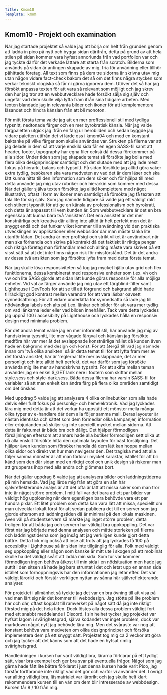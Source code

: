 ```yaml
---
Title: Kmom10
Template: kmom
---
```


## Kmom10 - Projekt och examination

När jag startade projektet så valde jag att börja om helt från grunden genom att ladda in pico på nytt och bygga sidan därifrån, detta på grund av att hela stilen på sidan kommer vara hyfsat annorlunda från vad portfolion var och jag tyckte därför det verkade lättare att starta från scratch. Bilderna som används på sidan är antingen skapade av mig, fria för anvädning eller tillhör påhittade företag. All text som finns på dem tre sidorna är skrivna utav mig utan någon vidare fact-check bakom det så om det finns några stycken som verkar tekniskt ologiska så får ni gärna ignorera dem. Utöver det så har jag försökt anpassa texten för att vara så relevant som möjligt och jag skrev den hur jag tror att en webbutvecklare hade försökt sälja sig själv och ungefär vad dem skulle vilja lyfta fram ifrån sina tidigare arbeten. Med texten blandade jag in relevanta bilder och ikoner för att komplementera läsandet och hindra känslan från att bli monoton.

För mitt första tema valde jag att en mer proffessionell stil med tydliga typsnitt, nedtonade färger och en mer byrokratisk känsla. När jag valde färgpaletten utgick jag ifrån en färg ur herobilden och sedan byggde jag vidare paletten utifrån det vi lärde oss i kmom04 och med en konstant baktanke på vilke färger som skulle användas var. Strukten på filerna var att jag delade in dem så att varje enskild sida får en egen SASS-fil samt att header, footer, typography har egna filer också då dessa förekommer på alla sidor. Under tiden som jag skapade temat så försökte jag bolla med flera olika designprinciper samtidigt och det slutade med att jag lade mest fokus på hierarki, balans och typsnitt. På sidan försökte jag alltid göra saker extra tydlig, besökaren ska vara medveten av vad det är dem läser och ska lätt kunna hitta till den information som dem söker och för hjälpa till med detta använde jag mig utav rubriker och hierarkin som kommer med dessa. När det gäller själva texten försökte jag alltid komplettera med något illustrativt, oftast i form av ikoner men samtidigt så försökte jag få texten att tala lite för sig själv. Som jag nämnde tidigare så valde jag ett väldigt rakt och stilrent typsnitt för att ge en känsla av professionalism och byrokrati, och detta är anpassat till vem kunden är. Som webbutvecklare är det en bra egenskap att kunna bära två 'ansikten'. Det ena ansiktet är det mer konstnärliga och kreativa där allting inte alltid är helt perfekt men det är snyggt endå och det funkar vilket kommer till användning vid den praktiska utvecklingen av applikationer eller webbsidor där man måste tänka lite utanför lådan. Det andra är mer proffsigt och strikt vilket är användbart när man ska förhandla och skriva på kontrakt då det faktiskt är riktiga pengar och riktiga företag man förhandlar med och allting måste vara skrivet på ett visst sätt så att det inte finns någon risk för missförstånd. Det är det andra av dessa två ansikten som jag försökte lyfta fram med detta första temat.

När jag skulle lösa responsiviteten så tog jag mycket hjälp utav grid och flex funktionerna, dessa kombinerat med responsiva enheter som t.ex. vh och vw och lite SASS gjorde att sidan lätt kunde göras responsiv för alla möjliga enheter. Vid val av färger använde jag mig utav ett färgblind-filter samt Lighthouse i DevTools för att se till att förgrund och bakgrund alltid hade tillräckligt god kontrast mellan varandra för att vara läsbar oavsett synnedsättning. För att vidare underlätta för synnedsatta så lade jag till nödvändiga labels och alts på t.ex. länkar och bilder för att vara mer tydlig om vad länkarna leder eller vad bilden innehåller. Tack vare detta lyckades jag uppnå 100 i accesibilty på Lighthouse och lyckades hålla en responsiv design med minimala problem.

För det andra temat valde jag en mer informell stil, här använde jag mig av handskrivna typsnitt, lite mer vågade färgval och känslan jag försökte medföra här var mer åt det avslappnade konstnärliga hållet då kunden även hade en bakgrund med design och konst. För att återgå till vad jag nämnde innan om 'två olika ansikten' så är detta temat till för att lyfta fram mer av det första ansiktet, här är 'reglerna' lite mer avslappnade, det är mer personligt och inte alltid helt perfekt, det var därför som jag försökte använda mig lite mer av handskrivna typsnitt. För att skifta mellan teman använder jag en enkel $_GET länk nere i footern som skiftar mellan style.scss och style-dark.scss. Båda dessa filerna har varsin SASS-fil för variabler så att man enkelt kan ändra färg på flera olika områden samtidigt om det önskas.

Med uppdrag 5 valde jag att analysera 4 olika onlinebutiker som alla hade delvis eller fullt fokus på personlig- och hemelektronik. Vad jag lyckades lära mig med detta är att det verkar ha uppstått ett mönster mella många olika typer av e-handlare där dem alla följer samma mall. Deras layouter är nästan identiska och sättet som dem förmedlar olika kampanjer, information eller erbjudanden på skiljer sig inte speciellt mycket mellan sidorna. Att detta är faktumet är både bra och dåligt. Det hjälper förmodligen försäljningen eftersom att annars hade alla butiker förmodligen sett olika ut då alla enskilt försökte hitta den optimala layouten för bäst försäljning. Det hjälper även kunden som försöker handla då dem lätt kan hoppa mellan olika sidor och direkt vet hur man navigerar den. Det tragiska med att alla följer samma mönster är att man förlorar mycket karaktär, istället för att bli känd som den där sidan med en riktigt cool och unik design så riskerar man att grupperas ihop med alla andra och glömmas bort.

När det gäller uppdrag 6 valde jag att analysera bilder och laddningstiderna på min hemsida. Vad jag lärde mig från att göra en sån här självreflekterande analys är att det ofta är lätt att missa saker som man tror inte är något större problem. I mitt fall var det bara att ett par bilder var väldigt hög upplösning när dem egentligen bara behövde vara ett par hundra pixlar. Ett litet problem som detta kan vara lätt att missa, speciellt om man utvecklar lokalt först för att sedan publicera det till en server som jag gjorde eftersom att laddningstiden då är minimal på den lokala maskinen. Även väl på studentservern så märkte jag inget större problem, detta troligen för att båda jag och servern har väldigt bra uppkoppling. Det var först när jag började med denna analysen och mätte storleken på filerna och laddningstiderna som jag insåg att jag verkligen kunde gjort detta bättre. Detta fick mig också att inse att trots att jag lyckades få 100 på accesibilty i Lighthouse så är sidan inte tillgänglig för alla. Folk med väldigt seg uppkoppling eller någon som kanske är mitt ute i skogen på ett mobilnät skulle ha det väldigt svårt att ladda min sida. Som tur var kommer förmodligen ingen behöva åtkost till min sida i en nödsituation men hade jag suttit i den sitsen så hade jag bara struntat i det och letat upp en annan sida istället som förhoppningsvis har den informationen jag letar efter. Det var väldigt lärorikt och förstår verkligen nyttan av sånna här självreflekterande analyser.

För projektet i allmänhet så tyckte jag det var en bra övning till att visa på vad man lärt sig när det kommer till webbdesign. Jag stötte på lite problem här och där, oftast kopplat till ramverket på något sätt då jag inte riktigt förstod mig på det hela tiden. Dock löstes alla dessa problem väldigt fort med ett snabbt meddelande i Discord. I sin helhet tycker jag projektet var hyfsat lagom i svårighetsgrad, själva kodandet var inget problem, dock var markdown något nytt jag behövde lära mig. Men det svåraste var nog att konstant behöva vara medveten om olika designprinciper och försöka implementera dem på ett snyggt sätt. Projektet tog mig ca 2 veckor att göra och jag tycker att det känns som att det hade en hyfsat rimlig svårighetsgrad.

Handledningen i kursen har varit väldigt bra, lärarna förklarar på ett tydligt sätt, visar bra exempel och ger bra svar på eventuella frågor. Något som jag gärna hade fått lite bättre förklarat i just denna kursen hade varit Pico, jag förstår fortfarande inte riktigt vad det gör och varför vi använder det. I övrigt var allting väldigt bra, läsmatrialet var lärorikt och jag skulle helt klart rekommendera kursen till en vän om dem blir intresserade av webbdesign. Kursen får 8 / 10 från mig.

<!--

1. På din redovisningssida, skriv följande:

    1.1 För varje krav du implementerat, dvs 1-6, skriver du ett textstycke om ca 5-10 meningar där du beskriver vad du gjort och hur du tänkt. Poängsättningen tar sin start i din text så se till att skriva väl för att undvika poängavdrag. Missar du att skriva/dokumentera din lösning så blir det 0 poäng. Du kan inte komplettera en inlämning för att få högre betyg.

    1.2 Skriv ett allmänt stycke om hur projektet gick att genomföra. Problem/lösningar/strul/enkelt/svårt/snabbt/lång tid, etc. Var projektet lätt eller svårt? Tog det lång tid? Vad var svårt och vad gick lätt? Var det ett bra och rimligt projekt för denna kursen?

    1.3 Avsluta med ett sista stycke med dina tankar om kursen och vad du anser om materialet och handledningen (ca 5-10 meningar). Ge feedback till lärarna och förslå eventuella förbättringsförslag till kommande kurstillfällen. Är du nöjd/missnöjd? Kommer du att rekommendera kursen till dina vänner/kollegor? På en skala 1-10, vilket betyg ger du kursen?

2. Tagga din me/portfolio i v10.0.0 och publicera på GitHub.

3. Ta en kopia av texten på din redovisningssida och kopiera in den på läroplattformen i redovisningen. Glöm inte länka till din portfolio-sida och projektet.

-->

